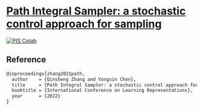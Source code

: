 # [Path Integral Sampler: a stochastic control approach for sampling](https://arxiv.org/abs/2111.15141)


[![PIS Colab](https://colab.research.google.com/assets/colab-badge.svg)](https://colab.research.google.com/drive/1NOHGt2iHoETgbSh4z7dLep95-zN8FNKL?usp=sharing)


## Reference

```tex
@inproceedings{zhang2021path,
  author    = {Qinsheng Zhang and Yongxin Chen},
  title     = {Path Integral Sampler: a stochastic control approach for sampling},
  booktitle = {International Conference on Learning Representations},
  year      = {2022}
}
```